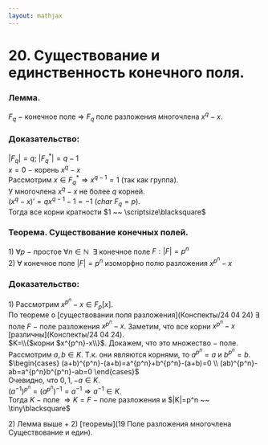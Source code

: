 ```yaml
---  
layout: mathjax  
---  
```

  
# 20. Существование и единственность конечного поля.  
  
### Лемма.  
$F_q~-~$конечное поле $\Rightarrow$ $F_q$ поле разложения многочлена $x^q-x$.  
  
### Доказательство:  
$|F_q|=q;~|F_q^*|=q-1$  
$x=0~-~$корень $x^q-x$  
Рассмотрим $x\in F_q^*\Rightarrow x^{q-1}=1$ (так как группа).  
У многочлена $x^q-x$ не более $q$ корней.  
$(x^q-x)'=qx^{q-1}-1=-1$  $(char~F_q=p)$.  
Тогда все корни кратности $1 ~~ \scriptsize\blacksquare$  
  
### Теорема. Существование конечных полей.  
$1)$ $\forall p~-~$простое $\forall n\in \mathbb{N} ~~ \exists$  конечное поле $F:|F|=p^n$  
$2)$ $\forall$ конечное поле $|F|=p^n$ изоморфно полю разложения $x^{p^n}-x$  
  
### Доказательство:  
$1)$ Рассмотрим $x^{p^n}-x\in F_p[x]$.  
По теореме о [существовании поля разложения](Конспекты/24 04 24) $\exists$ поле $F~-~$поле разложения $x^{p^n}-x$. Заметим, что все корни $x^{p^n}-x$ [различны](Конспекты/24 04 24).  
$K=\\{$корни $x^{p^n}-x\\}$. Докажем, что это множество $-$ поле.  
Рассмотрим $a,b\in K.$ Т.к. они являются корнями, то $a^{p^n}=a$ и $b^{p^n}=b$.  
$\begin{cases}  
(a+b)^{p^n}-(a+b)=a^{p^n}+b^{p^n}-(a+b)=0  
\\  
(ab)^{p^n}-ab=a^{p^n}b^{p^n}-ab=0  
\end{cases}$  
Очевидно, что $0,1,-a\in K$.  
$(a^{-1})^{p^n}=(a^{p^n})^{-1}=a^{-1}\Rightarrow a^{-1}\in K$.  
Тогда $K~-~$поле $\Rightarrow K=F~-~$поле разложения и $|K|=p^n ~~ \tiny\blacksquare$  
  
$2)$ Лемма выше + $2)$ [теоремы](19 Поле разложения многочлена Существование и един).  
